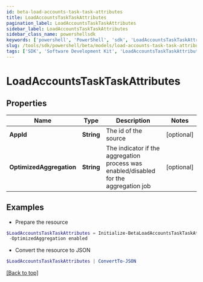 ```yaml
---
id: beta-load-accounts-task-task-attributes
title: LoadAccountsTaskTaskAttributes
pagination_label: LoadAccountsTaskTaskAttributes
sidebar_label: LoadAccountsTaskTaskAttributes
sidebar_class_name: powershellsdk
keywords: ['powershell', 'PowerShell', 'sdk', 'LoadAccountsTaskTaskAttributes', 'BetaLoadAccountsTaskTaskAttributes'] 
slug: /tools/sdk/powershell/beta/models/load-accounts-task-task-attributes
tags: ['SDK', 'Software Development Kit', 'LoadAccountsTaskTaskAttributes', 'BetaLoadAccountsTaskTaskAttributes']
---
```



# LoadAccountsTaskTaskAttributes

## Properties

Name | Type | Description | Notes
------------ | ------------- | ------------- | -------------
**AppId** | **String** | The id of the source | [optional] 
**OptimizedAggregation** | **String** | The indicator if the aggregation process was enabled/disabled for the aggregation job | [optional] 

## Examples

- Prepare the resource
```powershell
$LoadAccountsTaskTaskAttributes = Initialize-BetaLoadAccountsTaskTaskAttributes  -AppId c31386cb18bb403cbb6df4c86294ff82 `
 -OptimizedAggregation enabled
```

- Convert the resource to JSON
```powershell
$LoadAccountsTaskTaskAttributes | ConvertTo-JSON
```


[[Back to top]](#) 

